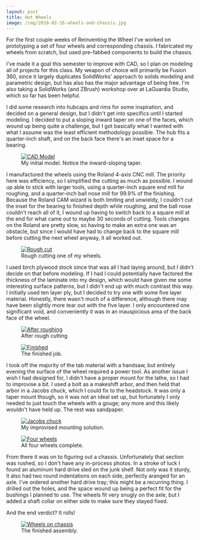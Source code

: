 ```yaml
---
layout: post
title: Hot Wheels
image: /img/2016-02-16-wheels-and-chassis.jpg
---
```


For the first couple weeks of Reinventing the Wheel I've worked on prototyping a set of four wheels and corresponding chassis. I fabricated my wheels from scratch, but used pre-fabbed components to build the chassis. 

I've made it a goal this semester to improve with CAD, so I plan on modeling all of projects for this class. My weapon of choice will primarily be Fusion 360, since it largely duplicates SolidWorks' approach to solids modeling and parametric design, but has also has the major advantage of being free. I'm also taking a SolidWorks (and ZBrush) workshop over at LaGuardia Studio, which so far has been helpful.

I did some research into hubcaps and rims for some inspiration, and decided on a general design, but I didn't get into specifics until I started modeling. I decided to put a sloping inward taper on one of the faces, which wound up being quite a challenge, but I got basically what I wanted with what I assume was the least efficient methodology possible. The hub fits a quarter-inch shaft, and on the back face there's an inset space for a bearing.

<figure>
<a href="https://lh3.googleusercontent.com/NDx6UcZdTb9fPKk9lBAbv7-jips1paZtkkNIJsXyd6HzaYpPuTGCN8Lr8HciGhgZED9Qm2ZRG0i9G8AP1GvCDAhwiW0SHV7uGVOBH3rBMv7HPEWSaPhSzEJvVc2MIKaT3PzAnsL43fHkeY3HWzm1b8qGL5GYkcwhUCvqmkCdbOq8lUldRfyw0-T4wKpiNPS8uz98J8pCkjDKaqxjyNFu7j1_-vRNcu4u1hfbWOGmaH57CbYX2tiAjr8vStEzeMhN9ozbOiIYbqZVrj9sj0_o9EChgIFrzo7YOPzCDaQ2T3SL_Wha9GFZyrqv-6OnyrMg_AT5X-t0kmIuZGIeMaRyXg0oBfparQQEgDiZql4X0s8YOHvAX8-2R04seBCv_pmMf-anoDXfWqD0tFX4uhykY77Zc-YxcTa-dtqT6BjX6i2DYZidaKWSIrj_uXQXfgAcTBG6V-PosDt4-XqKCnD2PkQHSzv2Dhe4s1_B5bsjYQQ-yfX8cALh1WSfdhopBTTXllqXR0sZmiQfy6p0Wnme8gm5vpOyyRUDCm1F2JbOdMBUZluVD9ur9iR3oMSwaCimsM1X=w534-h334-no" data-lightbox="CAD Model" data-title="My initial model. Notice the inward-sloping taper.">
	<img src="https://lh3.googleusercontent.com/NDx6UcZdTb9fPKk9lBAbv7-jips1paZtkkNIJsXyd6HzaYpPuTGCN8Lr8HciGhgZED9Qm2ZRG0i9G8AP1GvCDAhwiW0SHV7uGVOBH3rBMv7HPEWSaPhSzEJvVc2MIKaT3PzAnsL43fHkeY3HWzm1b8qGL5GYkcwhUCvqmkCdbOq8lUldRfyw0-T4wKpiNPS8uz98J8pCkjDKaqxjyNFu7j1_-vRNcu4u1hfbWOGmaH57CbYX2tiAjr8vStEzeMhN9ozbOiIYbqZVrj9sj0_o9EChgIFrzo7YOPzCDaQ2T3SL_Wha9GFZyrqv-6OnyrMg_AT5X-t0kmIuZGIeMaRyXg0oBfparQQEgDiZql4X0s8YOHvAX8-2R04seBCv_pmMf-anoDXfWqD0tFX4uhykY77Zc-YxcTa-dtqT6BjX6i2DYZidaKWSIrj_uXQXfgAcTBG6V-PosDt4-XqKCnD2PkQHSzv2Dhe4s1_B5bsjYQQ-yfX8cALh1WSfdhopBTTXllqXR0sZmiQfy6p0Wnme8gm5vpOyyRUDCm1F2JbOdMBUZluVD9ur9iR3oMSwaCimsM1X=w534-h334-no" alt="CAD Model" title="My initial model. Notice the inward-sloping taper.">
</a>
<figcaption>My initial model. Notice the inward-sloping taper.</figcaption>
</figure>

I manufactured the wheels using the Roland 4-axis CNC mill. The priority here was efficiency, so I simplified the cutting as much as possible. I wound up able to stick with larger tools, using a quarter-inch square end mill for roughing, and a quarter-inch ball nose mill for 99.9% of the finishing. Because the Roland CAM wizard is both limiting and unwieldy, I couldn't cut the inset for the bearing to finished depth while roughing, and the ball nose couldn't reach all of it, I wound up having to switch back to a square mill at the end for what came out to maybe 30 seconds of cutting. Tools changes on the Roland are pretty slow, so having to make an extra one was an obstacle, but since I would have had to change back to the square mill before cutting the next wheel anyway, it all worked out.

<figure>
<a href="https://lh3.googleusercontent.com/mDoGt7oKCtf8IYX9WqAN4kFbUMllaRr1ec7eCDvIUlaFWWq76nM_EsauPDQtmgrLGKNpM3PUr5-ORX5tN2nNlyk6QXSj3FfsTrknK7ws1LpCXf6fMrxMXQ_07J0_tDhaS4_KMstZpG3RW9cakg4b8EBoY1D_VAgwVwqBojoQ4O9S_BdsrQi2FBmOnMKQZ9xpOfl7qOwxvy7_bbcDbXqtNOSlZIFIY-Jv8PjGBYrh_tCJiSVPu38muqz3Ei7hzhO29ZLq4aaftirVswIehkrE_UA4942rlBFSLn3uS5uHm3wpb-voh72V9UVSz4VnFGg3yAtqoEGf3cPjtdpd_4sCfBwzgRtdl8xMZ7PO7MxrkMVDgJbkGfJaEjqTyAzPZQM3h6Q3lN_NGEL6nl5ge_FLilOiRbt1Gt6O_MSkiBHqcigtdUTHNf7QGDoq99Y6sgtvb_3UGz_tf1WuPJ6g3JROBCvAm_CWoT0rWiDn-LP0Lcy5CdMKmzKUm8EI_oNUQIMu2v9E8EIN5Z-nU73UWZeFm4HiNITSchfawN3OZvqrFLbixKITxaAKw-6jNjdBCaDwz47B=w2148-h1610-no" data-lightbox="Rough cut" data-title="Rough cutting a wheel.">
	<img src="https://lh3.googleusercontent.com/mDoGt7oKCtf8IYX9WqAN4kFbUMllaRr1ec7eCDvIUlaFWWq76nM_EsauPDQtmgrLGKNpM3PUr5-ORX5tN2nNlyk6QXSj3FfsTrknK7ws1LpCXf6fMrxMXQ_07J0_tDhaS4_KMstZpG3RW9cakg4b8EBoY1D_VAgwVwqBojoQ4O9S_BdsrQi2FBmOnMKQZ9xpOfl7qOwxvy7_bbcDbXqtNOSlZIFIY-Jv8PjGBYrh_tCJiSVPu38muqz3Ei7hzhO29ZLq4aaftirVswIehkrE_UA4942rlBFSLn3uS5uHm3wpb-voh72V9UVSz4VnFGg3yAtqoEGf3cPjtdpd_4sCfBwzgRtdl8xMZ7PO7MxrkMVDgJbkGfJaEjqTyAzPZQM3h6Q3lN_NGEL6nl5ge_FLilOiRbt1Gt6O_MSkiBHqcigtdUTHNf7QGDoq99Y6sgtvb_3UGz_tf1WuPJ6g3JROBCvAm_CWoT0rWiDn-LP0Lcy5CdMKmzKUm8EI_oNUQIMu2v9E8EIN5Z-nU73UWZeFm4HiNITSchfawN3OZvqrFLbixKITxaAKw-6jNjdBCaDwz47B=w2148-h1610-no" alt="Rough cut" title="Rough cutting a wheel.">
</a>
<figcaption>Rough cutting one of my wheels.</figcaption>
</figure>

I used birch plywood stock since that was all I had laying around, but I didn't decide on that before modeling. If I had I could potentially have factored the thickness of the laminate into my design, which would have given me some interesting surface patterns, but I didn't end up with much contrast this way. I initially used ten layer ply, but I decided to try one with some five layer material. Honestly, there wasn't much of a difference, although there may have been slightly more tear out with the five layer. I only encountered one significant void, and conveniently it was in an inauspicious area of the back face of the wheel.

<figure>
<a href="https://lh3.googleusercontent.com/aMfvCOwLaC4MUq8OyHVwKS8mvF8gRakSLvVUO1HvGOmVRVPfKA1yPcFbBsDyGNjuoZ-7YGvJEIiU=s1610-no" data-lightbox="After roughing" data-title="After rough cutting.">
	<img src="https://lh3.googleusercontent.com/aMfvCOwLaC4MUq8OyHVwKS8mvF8gRakSLvVUO1HvGOmVRVPfKA1yPcFbBsDyGNjuoZ-7YGvJEIiU=s1610-no" alt="After roughing" title="After rough cutting.">
</a>
<figcaption>After rough cutting</figcaption>
</figure>

<figure>
<a href="https://lh3.googleusercontent.com/fmql7_t9Dk3mjTEX3JdS2S3me9PGF3FzgN5mJTbPHgIzUmMQal4wQvq_SFaksEf7Y1NQ8drNn1Ad6SEKMIvs0-Znf-oHsDCj2H5jQejbKO4I3jZcWOgkTWaAGjwNHO7PxSeMflAvtVeAX2Dg1Fq-bRZptdAoUBy1PwbAsfC3q560qd0VkTIbT3bPZjQ4eoZlJRaFbqBxLS7raXL8-juwOZhkq2x5UwIqSsUI-cTvEVK-aDhzq6UUrFW3KVD-j1K6VAr7o7cpi7L-KULnHM1-TxYahcfeW0X0TO8kwwKKfDDy3PUNKpblEl0ZzTvZ2J7btIxQVLLthAFuAf3vZcFgsjyWGZJmUVCvNe5iRG-mK6ut6NkgjbF47NWdA5kwMahwL_j6a7xLvREg6uGcWXpLmqlm8TPrXMfg3QmXY3Jotp1vGxjj63TKuabtPDMEOFqt_sGdKWy_YWh0Os6Lbqlwl-GCwyoMJN68ayZEwajx7_aKCA8DajJMtQ8FOeuo23U8gaPxsCz6zJNBMFGdKYzl31UxWKSgutgqtMPzmlCGCkVYvPJ7jWf-VOgGaGrLkKuNzFsy=w2148-h1610-no" data-lightbox="Finished" data-title="The finished job.">
	<img src="https://lh3.googleusercontent.com/fmql7_t9Dk3mjTEX3JdS2S3me9PGF3FzgN5mJTbPHgIzUmMQal4wQvq_SFaksEf7Y1NQ8drNn1Ad6SEKMIvs0-Znf-oHsDCj2H5jQejbKO4I3jZcWOgkTWaAGjwNHO7PxSeMflAvtVeAX2Dg1Fq-bRZptdAoUBy1PwbAsfC3q560qd0VkTIbT3bPZjQ4eoZlJRaFbqBxLS7raXL8-juwOZhkq2x5UwIqSsUI-cTvEVK-aDhzq6UUrFW3KVD-j1K6VAr7o7cpi7L-KULnHM1-TxYahcfeW0X0TO8kwwKKfDDy3PUNKpblEl0ZzTvZ2J7btIxQVLLthAFuAf3vZcFgsjyWGZJmUVCvNe5iRG-mK6ut6NkgjbF47NWdA5kwMahwL_j6a7xLvREg6uGcWXpLmqlm8TPrXMfg3QmXY3Jotp1vGxjj63TKuabtPDMEOFqt_sGdKWy_YWh0Os6Lbqlwl-GCwyoMJN68ayZEwajx7_aKCA8DajJMtQ8FOeuo23U8gaPxsCz6zJNBMFGdKYzl31UxWKSgutgqtMPzmlCGCkVYvPJ7jWf-VOgGaGrLkKuNzFsy=w2148-h1610-no" alt="Finished" title="The finished job.">
</a>
<figcaption>The finished job.</figcaption>
</figure>

I took off the majority of the tab material with a handsaw, but entirely evening the surface of the wheel required a power tool. As another issue I wish I had designed for, I didn't have a proper mount for the lathe, so I had to improvise a bit. I used a bolt as a makeshift arbor, and then held that arbor in a Jacobs chuck, which I could fix to the headstock. It was only a taper mount though, so it was not an ideal set up, but fortunately I only needed to just touch the wheels with a gouge; any more and this likely wouldn't have held up. The rest was sandpaper. 

<figure>
<a href="https://lh3.googleusercontent.com/Y5x7IeSH-OsJ7prsgkC3GcgeVDsZrgtv6Kv4jN4khHihv-9v-WzmixRT00ecrQ5LgOgFsWFztZhZM6ZfegNIroKQGX8aUr1coTB1Y8dLb_6RzStZO-Cn5iJRJJwvxP55JzCHosWm_9mCKMSWTjCjGyIqXbYY7HNm-I4aohXtdCbC77KpUaDVCKGp_eF0LcW3lkyY9SzQ8F30M2Xc3bAxE1FZP3HaHTCa1Sow6mvBDRTN02gynXYZ7UJae9Z61jlQtDwtihzF0jT4ybML1SUCDCD29mYquWJ6nIaRCiCBdf3qsZLwFi_YaP46_xzdPkHeEejatzt2nthO6G17xZskhdVIM1Ev1Y_UryY1dstsydxFRmSn576pnsXUZadP2muqHA6sknkLdTTPOYOiWu3ZPzcI6y0u2wlZBHGUvIB3AmIaICnJXbJFZ6YUp7n94azR-TfMLJAHQjsUZAs6IZ2S7_qYb3VIg8J8BkjRNt3n0_vEBpNKYu6Lq8aX93-ByO929TlD0RLr9dysp8yWlr_slm_FpoFRefvJu8sPNWunCK5ReTm659HXRxkfDLeEbt4Efh2b=s1610-no" data-lightbox="Jacobs chuck" data-title="My improvised mounting solution.">
	<img src="https://lh3.googleusercontent.com/Y5x7IeSH-OsJ7prsgkC3GcgeVDsZrgtv6Kv4jN4khHihv-9v-WzmixRT00ecrQ5LgOgFsWFztZhZM6ZfegNIroKQGX8aUr1coTB1Y8dLb_6RzStZO-Cn5iJRJJwvxP55JzCHosWm_9mCKMSWTjCjGyIqXbYY7HNm-I4aohXtdCbC77KpUaDVCKGp_eF0LcW3lkyY9SzQ8F30M2Xc3bAxE1FZP3HaHTCa1Sow6mvBDRTN02gynXYZ7UJae9Z61jlQtDwtihzF0jT4ybML1SUCDCD29mYquWJ6nIaRCiCBdf3qsZLwFi_YaP46_xzdPkHeEejatzt2nthO6G17xZskhdVIM1Ev1Y_UryY1dstsydxFRmSn576pnsXUZadP2muqHA6sknkLdTTPOYOiWu3ZPzcI6y0u2wlZBHGUvIB3AmIaICnJXbJFZ6YUp7n94azR-TfMLJAHQjsUZAs6IZ2S7_qYb3VIg8J8BkjRNt3n0_vEBpNKYu6Lq8aX93-ByO929TlD0RLr9dysp8yWlr_slm_FpoFRefvJu8sPNWunCK5ReTm659HXRxkfDLeEbt4Efh2b=s1610-no" alt="Jacobs chuck" title="My improvised mounting solution.">
</a>
<figcaption>My improvised mounting solution.</figcaption>
</figure>

<figure>
<a href="https://lh3.googleusercontent.com/Lji9IiW313TG4fcwxBI3BMXJBAZQqMIga-d5fZwpZl-LvvUm0XJt4yddxjINpnHtqFS1UwMFZiGZPpMHDR8Eh7EwS0Hqaul69d-lCfBTMxpj1JBSzTtUw4HoD18ViHlrgfDlJ7iSP5FgKRWMtPg40OEBM-y6zR0LGvIz5BMMEn7uX3s-boRDUcSSgaLCFUhCeR4De0a9iAUt8f1SJdtuQVVRvqPhu87ziud3LakBeOpESm04_HAVTQRqf0-dMnJ1dK44h2GpY3we0q4t851k8rSlGyRsS6yJT4-0fR4Y6Xg_eyo9iOJzPmGC2WUER3EHsOPF_azgNrU9HbUS_k20_fy00Yt_XQs8Bouj-3fKSJQTzhS41A_o8GHYxDyo-nmj21732Wbf1E-rPbk_pWiLOQwE5IIR9beyhStIe1ojf1RQ4kKVqHuze12yQTvZo0o7Hq56jz1WPdoEssJHCKrtl_S6U8zBBus_6I9sykX_GrMYUf3J-fH_cW0q_wNG9tIzpPuN41G9Tp6mDtlrwQs-wbV9briRpWKb7Y22pO2ax0beLXOhZFSTTNGEDVpoQJAskV5_=s1610-no" data-lightbox="Four wheels" data-title="All four wheels complete.">
	<img src="https://lh3.googleusercontent.com/Lji9IiW313TG4fcwxBI3BMXJBAZQqMIga-d5fZwpZl-LvvUm0XJt4yddxjINpnHtqFS1UwMFZiGZPpMHDR8Eh7EwS0Hqaul69d-lCfBTMxpj1JBSzTtUw4HoD18ViHlrgfDlJ7iSP5FgKRWMtPg40OEBM-y6zR0LGvIz5BMMEn7uX3s-boRDUcSSgaLCFUhCeR4De0a9iAUt8f1SJdtuQVVRvqPhu87ziud3LakBeOpESm04_HAVTQRqf0-dMnJ1dK44h2GpY3we0q4t851k8rSlGyRsS6yJT4-0fR4Y6Xg_eyo9iOJzPmGC2WUER3EHsOPF_azgNrU9HbUS_k20_fy00Yt_XQs8Bouj-3fKSJQTzhS41A_o8GHYxDyo-nmj21732Wbf1E-rPbk_pWiLOQwE5IIR9beyhStIe1ojf1RQ4kKVqHuze12yQTvZo0o7Hq56jz1WPdoEssJHCKrtl_S6U8zBBus_6I9sykX_GrMYUf3J-fH_cW0q_wNG9tIzpPuN41G9Tp6mDtlrwQs-wbV9briRpWKb7Y22pO2ax0beLXOhZFSTTNGEDVpoQJAskV5_=s1610-no" alt="Four wheels" title="All four wheels complete.">
</a>
<figcaption>All four wheels complete.</figcaption>
</figure>

From there it was on to figuring out a chassis. Unfortunately that section was rushed, so I don't have any in-process photos. In a stroke of luck I found an aluminum hard drive sled on the junk shelf. Not only was it sturdy, it also had two round indentations on each side, perfectly aranged for an axle. I've ordered another hard drive tray; this might be a recurring thing. I drilled out the holes, and the space wound up being a perfect fit for the bushings I planned to use. The wheels fit very snugly on the axle, but I added a shaft collar on either side to make sure they stayed fixed. 

And the end verdict? It rolls!

<figure>
<a href="https://lh3.googleusercontent.com/qpq1wkO-uzCuKT5EClyIoNNPLwVfKwMjoUm3ZwZGZHtvTJNfhEMgZCJy308FIEKanie2PKlAP7hPIGttAU3FB83sXSE8q8Gaom-S5T4MeBpCagyj1Yl0mdbEF5LtbqfjqVe5ARMX4HyPs4kAOS-QMNI_W_yYPyzJR39pPxTCbsKfz5Gh2-DvN9S2xBZ_YqEZS5TGdM8QJkFbgy2erTfs_LQZiXcu9bA89r2EArZBWhOctaBrdlAZqFLZ0SX-W_Xpmf2muim7b0DCaOWU3huLfNufjmu5qnkJQvcU7kgtv11ZjA-Y7O79IWGD5R6twCcZg-0oW_deCTsN7EWABGuzVjmSGKBLGJYOSCl_GXIaCZSbEjU6fKYXmQElpqKyYElzSO0En52HnFQGe91-4SPrGPWukFCUFlASQdoiLNJMOdp0ogGY3Qool5zhTeCpBkRHT5KU6X8FM8oRaTmTrhd06wahpRqS84mi9HX2pYlP2YzxznZHxjNIQQMSbxD5TAKEVchSkOSkaixQ0e7mOk3fyF_NdZgR_x_5_rasaGU-uHjCxexnZijIpPVOO3dwXDifycVb=s1610-no" data-lightbox="Wheels on chassis" data-title="The finished assembly.">
	<img src="https://lh3.googleusercontent.com/qpq1wkO-uzCuKT5EClyIoNNPLwVfKwMjoUm3ZwZGZHtvTJNfhEMgZCJy308FIEKanie2PKlAP7hPIGttAU3FB83sXSE8q8Gaom-S5T4MeBpCagyj1Yl0mdbEF5LtbqfjqVe5ARMX4HyPs4kAOS-QMNI_W_yYPyzJR39pPxTCbsKfz5Gh2-DvN9S2xBZ_YqEZS5TGdM8QJkFbgy2erTfs_LQZiXcu9bA89r2EArZBWhOctaBrdlAZqFLZ0SX-W_Xpmf2muim7b0DCaOWU3huLfNufjmu5qnkJQvcU7kgtv11ZjA-Y7O79IWGD5R6twCcZg-0oW_deCTsN7EWABGuzVjmSGKBLGJYOSCl_GXIaCZSbEjU6fKYXmQElpqKyYElzSO0En52HnFQGe91-4SPrGPWukFCUFlASQdoiLNJMOdp0ogGY3Qool5zhTeCpBkRHT5KU6X8FM8oRaTmTrhd06wahpRqS84mi9HX2pYlP2YzxznZHxjNIQQMSbxD5TAKEVchSkOSkaixQ0e7mOk3fyF_NdZgR_x_5_rasaGU-uHjCxexnZijIpPVOO3dwXDifycVb=s1610-no" alt="Wheels on chassis" title="The finished assembly.">
</a>
<figcaption>The finished assembly.</figcaption>
</figure>